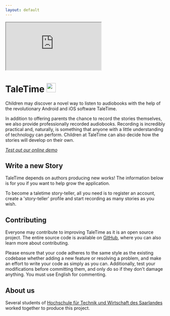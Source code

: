 ```yaml
---
layout: default
---
```


<div id="app" class="d-none d-md-block">
    <iframe src="https://taletime-2022.web.app/#/"></iframe>
</div>


# TaleTime  <img src="/icon-small.png" width="29" height="29" class="d-inline-block align-top" alt="">

Children may discover a novel way to listen to audiobooks with the help of the revolutionary Android and iOS software TaleTime.

In addition to offering parents the chance to record the stories themselves, we also provide professionally recorded audiobooks. Recording is incredibly practical and, naturally, is something that anyone with a little understanding of technology can perform. Children at TaleTime can also decide how the stories will develop on their own.

<!-- <div class="d-lg-none">
    <p class="lead">
        <a href="app">Test out our online demo!</a>
    </p>
</div> -->
*[Test out our online demo](https://taletime-2022.web.app/#/)*

## Write a new Story

TaleTime depends on authors producing new works! The information below is for you if you want to help grow the application.

To become a taletime story-teller, all you need is to register an account, create a 'story-teller' profile and start recording as many stories as you wish. 


## Contributing

Everyone may contribute to improving TaleTime as it is an open source project. The entire source code is available on [GitHub](https://github.com/TaleTime/TaleTime_2/tree/main/taletime),  where you can also learn more about contributing.

Please ensure that your code adheres to the same style as the existing codebase whether adding a new feature or resolving a problem, and make an effort to write your code as simply as you can. Additionally, test your modifications before committing them, and only do so if they don't damage anything. You must use English for commenting.


## About us

Several students of [Hochschule für Technik und Wirtschaft des Saarlandes](http://www.htwsaar.de) worked together to produce this project.
